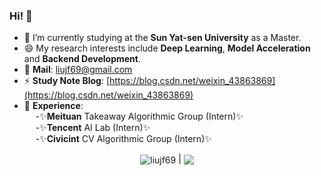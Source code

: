 ### Hi! 👋
- 🌱 I’m currently studying at the **Sun Yat-sen University** as a Master.
- 😄 My research interests include **Deep Learning**, **Model Acceleration** and **Backend Development**.
- 🔭 **Mail**: liujf69@gmail.com
- ⚡ **Study Note Blog**: [https://blog.csdn.net/weixin_43863869](https://blog.csdn.net/weixin_43863869) <!--- 💬 **Google Scholar**: [Jinfu Liu](https://scholar.google.com.hk/citations?hl=zh-CN&user=jdOJpl0AAAAJ)-->
- 👯 **Experience**:  
&emsp; -✨**Meituan** Takeaway Algorithmic Group (Intern)✨  
&emsp; -✨**Tencent** AI Lab (Intern)✨  
&emsp; -✨**Civicint** CV Algorithmic Group (Intern)✨  

<p align="center">
<a> <img align="center" 
  src="https://github-readme-stats.vercel.app/api?username=liujf69&show_icons=true&include_all_commits=true&theme=buefy&hide_border=true" 
  alt="liujf69" /> 
</a> |
<a> <img align="center" 
    src="https://github-readme-stats.vercel.app/api/top-langs/?username=liujf69&layout=compact&theme=buefy&hide_border=true" /> 
</a> 
</p>


<!--
**liujf69/liujf69** is a ✨ _special_ ✨ repository because its `README.md` (this file) appears on your GitHub profile.
Here are some ideas to get you started:
- 🔭 I’m currently working on ...
- 🌱 I’m currently learning ...
- 👯 I’m looking to collaborate on ...
- 🤔 I’m looking for help with ...
- 💬 Ask me about ...
- 📫 How to reach me: ...
- 😄 Pronouns: ...
- ⚡ Fun fact: ...
-->
